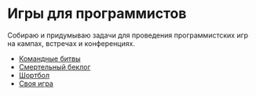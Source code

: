 # Игры для программистов

Собираю и придумываю задачи для проведения программистских игр на кампах, встречах и конференциях.

* [Командные битвы](TEAM-BATTLES.md)
* [Смертельный беклог](DEADLOG.md)
* [Шортбол](SHORTBALL.md)
* [Своя игра](JEOPARDY.md)
